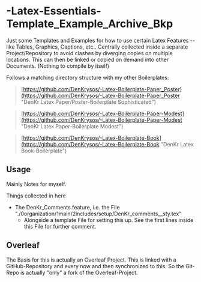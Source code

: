 # -Latex-Essentials-Template_Example_Archive_Bkp

Just some Templates and Examples for how to use certain Latex Features -- like Tables, Graphics, Captions, etc..
Centrally collected inside a separate Project/Repository to avoid clashes by diverging copies on multiple locations.
This can then be linked or copied on demand into other Documents. (Nothing to compile by itself)

Follows a matching directory structure with my other Boilerplates:<br/>

> [https://github.com/DenKrysos/-Latex-Boilerplate-Paper_Poster](https://github.com/DenKrysos/-Latex-Boilerplate-Paper_Poster "DenKr Latex Paper/Poster-Boilerplate Sophisticated")

> [https://github.com/DenKrysos/-Latex-Boilerplate-Paper-Modest](https://github.com/DenKrysos/-Latex-Boilerplate-Paper-Modest "DenKr Latex Paper-Boilerplate Modest")

> [https://github.com/DenKrysos/-Latex-Boilerplate-Book](https://github.com/DenKrysos/-Latex-Boilerplate-Book "DenKr Latex Book-Boilerplate")


## Usage

Mainly Notes for myself.<br/>

Things collected in here

* The DenKr_Comments feature, i.e. the File "./0organization/1main/2includes/setup/DenKr_comments__sty.tex"
  * Alongside a template File for setting this up. See the first lines inside this File for further comment.




## Overleaf
The Basis for this is actually an Overleaf Project. This is linked with a GitHub-Repository and every now and then synchronized to this. So the Git-Repo is actually "only" a fork of the Overleaf-Project.